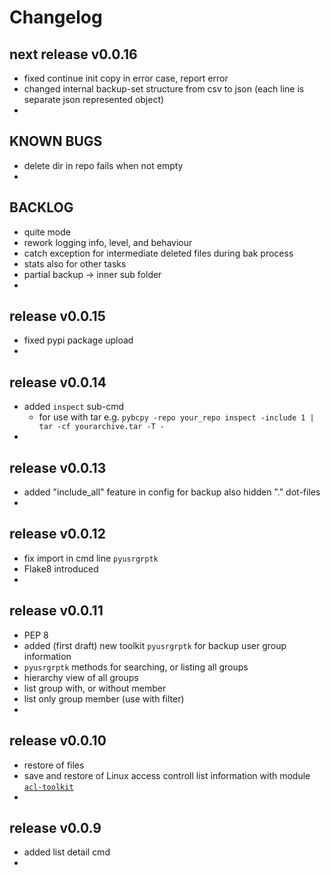 
# Changelog


## next release v0.0.16

- fixed continue init copy in error case, report error
- changed internal backup-set structure from csv to json 
 (each line is separate json represented object)
- 


## KNOWN BUGS

- delete dir in repo fails when not empty
- 

## BACKLOG

- quite mode
- rework logging info, level, and behaviour
- catch exception for intermediate deleted files during bak process
- stats also for other tasks
- partial backup -> inner sub folder
- 



## release v0.0.15

- fixed pypi package upload 
- 


## release v0.0.14

- added `inspect` sub-cmd
  - for use with tar e.g. `pybcpy -repo your_repo inspect -include 1 | tar -cf yourarchive.tar -T -`
- 


## release v0.0.13

- added "include_all" feature in config for backup also hidden "." dot-files
- 


## release v0.0.12

- fix import in cmd line `pyusrgrptk`
- Flake8 introduced
- 

## release v0.0.11

- PEP 8
- added (first draft) new toolkit `pyusrgrptk` for backup user group information
- `pyusrgrptk` methods for searching, or listing all groups
- hierarchy view of all groups 
- list group with, or without member
- list only group member (use with filter)
-

## release v0.0.10

- restore of files
- save and restore of Linux access controll list information with module
 [`acl-toolkit`](https://github.com/kr-g/pybcpy/tree/master/pyacltk)
- 

## release v0.0.9

- added list detail cmd
-

